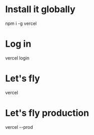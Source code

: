 # Install it globally
npm i -g vercel

# Log in
vercel login

# Let's fly
vercel

# Let's fly production
vercel --prod